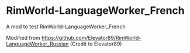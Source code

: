 # RimWorld-LanguageWorker_French
A mod to test RimWorld-LanguageWorker_French

Modified from https://github.com/Elevator89/RimWorld-LanguageWorker_Russian
(Credit to Elevator89)
